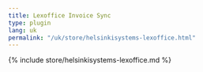```yaml
---
title: Lexoffice Invoice Sync
type: plugin
lang: uk
permalink: "/uk/store/helsinkisystems-lexoffice.html"
---
```


{% include store/helsinkisystems-lexoffice.md %}
